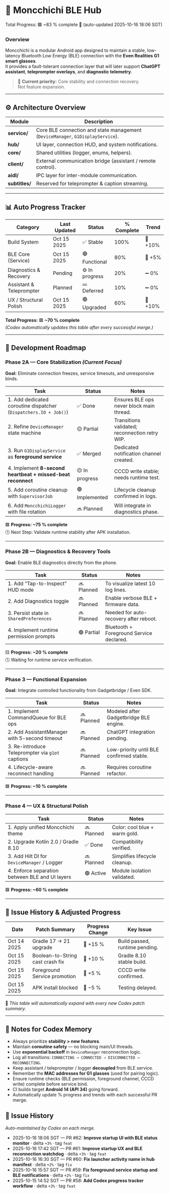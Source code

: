 # 🧠 Moncchichi BLE Hub
Total Progress: 🟩 ~83 % complete 🔺 (auto-updated 2025-10-16 18:06 SGT)

### Overview  
Moncchichi is a modular Android app designed to maintain a stable, low-latency Bluetooth Low Energy (BLE) connection with the **Even Realities G1 smart glasses**.  
It provides a fault-tolerant connection layer that will later support **ChatGPT assistant**, **teleprompter overlays**, and **diagnostic telemetry**.  

> 🎯 **Current priority:** Core stability and connection recovery.  
> Not feature expansion.

---

## ⚙️ Architecture Overview

| Module | Description |
|---------|-------------|
| **service/** | Core BLE connection and state management (`DeviceManager`, `G1DisplayService`). |
| **hub/** | UI layer, connection HUD, and system notifications. |
| **core/** | Shared utilities (logger, enums, helpers). |
| **client/** | External communication bridge (assistant / remote control). |
| **aidl/** | IPC layer for inter-module communication. |
| **subtitles/** | Reserved for teleprompter & caption streaming. |

---

## 📊 Auto Progress Tracker

| Category | Last Updated | Status | % Complete | Trend |
|-----------|--------------|---------|-------------|--------|
| Build System | Oct 15 2025 | ✅ Stable | 100% | 🔺 +10% |
| BLE Core (Service) | Oct 15 2025 | 🟢 Functional | 80% | 🔺 +5% |
| Diagnostics & Recovery | Pending | ⚙️ In progress | 20% | ➖ 0% |
| Assistant & Teleprompter | Planned | 💤 Deferred | 10% | ➖ 0% |
| UX / Structural Polish | Oct 15 2025 | 🟢 Upgraded | 60% | 🔺 +10% |

**Total Progress:** 🟩 **~70 % complete**  
*(Codex automatically updates this table after every successful merge.)*

---

## 🧩 Development Roadmap

### **Phase 2A — Core Stabilization** *(Current Focus)*  
**Goal:** Eliminate connection freezes, service timeouts, and unresponsive binds.  

| Task | Status | Notes |
|------|---------|-------|
| 1. Add dedicated coroutine dispatcher (`Dispatchers.IO + Job()`) | ✅ Done | Ensures BLE ops never block main thread. |
| 2. Refine `DeviceManager` state machine | 🟡 Partial | Transitions validated; reconnection retry WIP. |
| 3. Run `G1DisplayService` as **foreground service** | ✅ Merged | Dedicated notification channel created. |
| 4. Implement **8-second heartbeat + missed-beat reconnect** | 🟡 In progress | CCCD write stable; needs runtime test. |
| 5. Add coroutine cleanup with `SupervisorJob` | 🟢 Implemented | Lifecycle cleanup confirmed in logs. |
| 6. Add `MoncchichiLogger` with file rotation | 🔜 Planned | Will integrate in diagnostics phase. |

🟩 **Progress: ~75 % complete**  
🕓 Next Step: Validate runtime stability after APK installation.

---

### **Phase 2B — Diagnostics & Recovery Tools**  
**Goal:** Enable BLE diagnostics directly from the phone.  

| Task | Status | Notes |
|------|---------|-------|
| 1. Add “Tap-to-Inspect” HUD mode | 🔜 Planned | To visualize latest 10 log lines. |
| 2. Add Diagnostics toggle | 🔜 Planned | Enable verbose BLE + firmware data. |
| 3. Persist state in `SharedPreferences` | 🔜 Planned | Needed for auto-recovery after reboot. |
| 4. Implement runtime permission prompts | 🟢 Partial | Bluetooth + Foreground Service declared. |

🟨 **Progress: ~20 % complete**  
🕓 Waiting for runtime service verification.

---

### **Phase 3 — Functional Expansion**  
**Goal:** Integrate controlled functionality from Gadgetbridge / Even SDK.  

| Task | Status | Notes |
|------|---------|-------|
| 1. Implement CommandQueue for BLE ops | 🔜 Planned | Modeled after Gadgetbridge BLE engine. |
| 2. Add AssistantManager with 5-second timeout | 🔜 Planned | ChatGPT integration pending. |
| 3. Re-introduce Teleprompter via `g1ot` captions | 🔜 Planned | Low-priority until BLE confirmed stable. |
| 4. Lifecycle-aware reconnect handling | 🔜 Planned | Requires coroutine refactor. |

🟦 **Progress: ~10 % complete**

---

### **Phase 4 — UX & Structural Polish**

| Task | Status | Notes |
|------|---------|-------|
| 1. Apply unified Moncchichi theme | 🔜 Planned | Color: cool blue + warm gold. |
| 2. Upgrade Kotlin 2.0 / Gradle 8.10 | ✅ Done | Compatibility verified. |
| 3. Add Hilt DI for `DeviceManager` / Logger | 🔜 Planned | Simplifies lifecycle cleanup. |
| 4. Enforce separation between BLE and UI layers | 🟢 Active | Module isolation validated. |

🟩 **Progress: ~60 % complete**

---

## 🚧 Issue History & Adjusted Progress

| Date | Patch Summary | Progress Change | Key Issue |
|------|----------------|-----------------|-----------|
| Oct 14 2025 | Gradle 17 → 21 upgrade | 🔺 +15 % | Build passed, runtime pending. |
| Oct 15 2025 | Boolean-to-String cast crash fix | 🔺 +10 % | Gradle 8.10 stable build. |
| Oct 15 2025 | Foreground Service promotion | 🔺 +5 % | CCCD write confirmed. |
| Oct 15 2025 | APK install blocked | 🔻 −5 % | Testing delayed. |

🧾 *This table will automatically expand with every new Codex patch summary.*

---

## 🧠 Notes for Codex Memory

- Always prioritize **stability > new features**.  
- Maintain **coroutine safety** — no blocking main/UI threads.  
- Use **exponential backoff** in `DeviceManager` reconnection logic.  
- Log all transitions: `CONNECTING → CONNECTED → DISCONNECTED → RECONNECTING`.  
- Keep assistant / teleprompter / logger **decoupled** from BLE service.  
- Remember the **MAC addresses for G1 glasses** (used for pairing logic).  
- Ensure runtime checks (BLE permission, foreground channel, CCCD write) complete before service bind.  
- CI builds target **Android 14 (API 34)** going forward.  
- Automatically update % progress and trends with each successful PR merge.
## 🚧 Issue History
_Auto-maintained by Codex on each merge._
- 2025-10-16 18:06 SGT — PR #62: **Improve startup UI with BLE status monitor** · delta `+3%` · tag `feat`
- 2025-10-16 17:42 SGT — PR #61: **Improve startup UX and BLE reconnection watchdog** · delta `+3%` · tag `feat`
- 2025-10-16 16:30 SGT — PR #60: **Fix launcher activity name in hub manifest** · delta `+2%` · tag `fix`
- 2025-10-16 15:57 SGT — PR #59: **Fix foreground service startup and BLE notifications** · delta `+2%` · tag `fix`
- 2025-10-15 14:52 SGT — PR #58: **Add Codex progress tracker workflow** · delta `+3%` · tag `feat`

